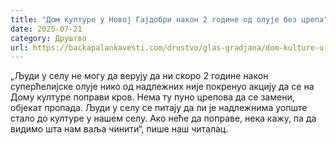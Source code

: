 ```yaml
---
title: "Дом културе у Новој Гајдобри након 2 године од олује без црепа"
date: 2025-07-21
category: Друштво
url: https://backapalankavesti.com/drustvo/glas-gradjana/dom-kulture-u-novoj-gajdobri-nakon-2-godine-od-oluje-bez-crepa/
---
```


„Људи у селу не могу да верују да ни скоро 2 године након суперћелијске олује нико од надлежних није покренуо акцију да се на Дому културе поправи кров. Нема ту пуно црепова да се замени, објекат пропада. Људи у селу се питају да ли је надлежнима уопште стало до културе у нашем селу. Ако неће да поправе, нека кажу, па да видимо шта нам ваља чинити“, пише наш читалац.
